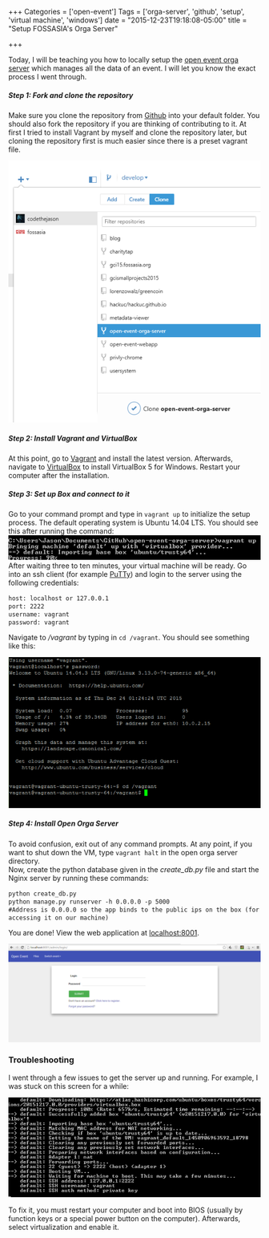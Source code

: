 +++
Categories = ['open-event']
Tags = ['orga-server', 'github', 'setup', 'virtual machine', 'windows']
date = "2015-12-23T19:18:08-05:00"
title = "Setup FOSSASIA's Orga Server"

+++

Today, I will be teaching you how to locally setup the [open event orga server](https://github.com/fossasia/open-event-orga-server) which manages all the data of an event. I will let you know the exact process I went through.

##### Step 1: Fork and clone the repository
Make sure you clone the repository from [Github](https://github.com/fossasia/open-event-orga-server) into your default folder. You should also fork the repository if you are thinking of contributing to it. At first I tried to install Vagrant by myself and clone the repository later, but cloning the repository first is much easier since there is a preset vagrant file.

![clone repository](blogimages/clonerepo.png)

##### Step 2: Install Vagrant and VirtualBox
At this point, go to [Vagrant](http://vagrantup.com) and install the latest version. Afterwards, navigate to [VirtualBox](https://www.virtualbox.org/wiki/Downloads) to install VirtualBox 5 for Windows. Restart your computer after the installation.

##### Step 3: Set up Box and connect to it
Go to your command prompt and type in `vagrant up` to initialize the setup process. The default operating system is Ubuntu 14.04 LTS. You should see this after running the command:  
![clone repository](blogimages/vagrantup.png)
After waiting three to ten minutes, your virtual machine will be ready. Go into an ssh client (for example [PuTTy](http://www.putty.org/)) and login to the server using the following credentials:

```
host: localhost or 127.0.0.1
port: 2222
username: vagrant
password: vagrant
```

Navigate to */vagrant* by typing in `cd /vagrant`. You should see something like this:

![window](blogimages/consolewindow.png)

##### Step 4: Install Open Orga Server
To avoid confusion, exit out of any command prompts. At any point, if you want to shut down the VM, type `vagrant halt` in the open orga server directory.  
Now, create the python database given in the *create_db.py* file and start the Nginx server by running these commands:

```
python create_db.py
python manage.py runserver -h 0.0.0.0 -p 5000
#Address is 0.0.0.0 so the app binds to the public ips on the box (for accessing it on our machine)
```

You are done! View the web application at [localhost:8001](localhost:8001).

![window](blogimages/finished.png)


### Troubleshooting
I went through a few issues to get the server up and running. For example, I was stuck on this screen for a while:

![stuck](blogimages/stuck.png)

To fix it, you must restart your computer and boot into BIOS (usually by function keys or a special power button on the computer). Afterwards, select virtualization and enable it.